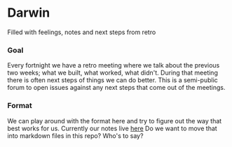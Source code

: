 # Darwin
Filled with feelings, notes and next steps from retro


### Goal 
Every fortnight we have a retro meeting where we talk about the previous two weeks; what we built, what worked, what didn't. During that meeting there is often next steps of things we can do better. This is a semi-public forum to open issues against any next steps that come out of the meetings.

### Format
We can play around with the format here and try to figure out the way that best works for us. 
Currently our notes live [here](https://docs.google.com/document/d/1nKWjgXOelPd4MPVxRnBZcDJtqPyG9B8iVWFE2E-wKMo)
Do we want to move that into markdown files in this repo? Who's to say? 
